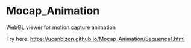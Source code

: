 # Mocap_Animation
WebGL viewer for motion capture animation

Try here:
https://ucanbizon.github.io/Mocap_Animation/Sequence1.html
